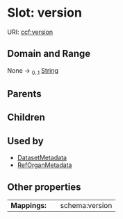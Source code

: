 
# Slot: version




URI: [ccf:version](http://purl.org/ccf/version)


## Domain and Range

None &#8594;  <sub>0..1</sub> [String](types/String.md)

## Parents


## Children


## Used by

 * [DatasetMetadata](DatasetMetadata.md)
 * [RefOrganMetadata](RefOrganMetadata.md)

## Other properties

|  |  |  |
| --- | --- | --- |
| **Mappings:** | | schema:version |


